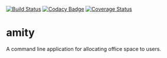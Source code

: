 [![Build Status](https://travis-ci.org/andela-bmwenda/amity-cp1.svg?branch=develop)](https://travis-ci.org/andela-bmwenda/amity-cp1)
[![Codacy Badge](https://api.codacy.com/project/badge/Grade/8545e9cf2e9840caae8c41a9f7ec7803)](https://www.codacy.com/app/boniface-mwenda/amity-cp1?utm_source=github.com&amp;utm_medium=referral&amp;utm_content=andela-bmwenda/amity-cp1&amp;utm_campaign=Badge_Grade)
[![Coverage Status](https://coveralls.io/repos/github/andela-bmwenda/amity-cp1/badge.svg)](https://coveralls.io/github/andela-bmwenda/amity-cp1)
# amity
A command line application for allocating office space to users. 
